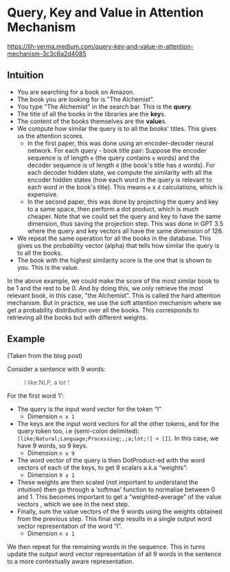# Query, Key and Value in Attention Mechanism

<https://lih-verma.medium.com/query-key-and-value-in-attention-mechanism-3c3c6a2d4085>

## Intuition

- You are searching for a book on Amazon.
- The book you are looking for is "The Alchemist".
- You type "The Alchemist" in the search bar. This is the **query**.
- The title of all the books in the libraries are the **key**s.
- The content of the books themselves are the **value**s.
- We compute how similar the query is to all the books' titles. This gives us the attention scores.
  - In the first paper, this was done using an encoder-decoder neural network. For each query - book title pair: Suppose the encoder sequence is of length `e` (the query contains `e` words) and the decoder sequence is of length `d` (the book's title has `d` words). For each decoder hidden state, we compute the similarity with all the encoder hidden states (how each word in the query is relevant to each word in the book's title). This means `e` x `d` calculations, which is expensive.
  - In the second paper, this was done by projecting the query and key to a same space, then perform a dot product, which is much cheaper. Note that we could set the query and key to have the same dimension, thus saving the projection step. This was done in GPT 3.5 where the query and key vectors all have the same dimension of 128.
- We repeat the same operation for all the books in the database. This gives us the probability vector (alpha) that tells how similar the query is to all the books.
- The book with the highest similarity score is the one that is shown to you. This is the value.

In the above example, we could make the score of the most similar book to be 1 and the rest to be 0. And by doing this, we only retrieve the most relevant book, in this case, "the Alchemist". This is called the hard attention mechanism. But in practice, we use the soft attention mechanism where we get a probability distribution over all the books. This corresponds to retrieving all the books but with different weights.

## Example

(Taken from the blog post)

Consider a sentence with 9 words:

> I like NLP, a lot !

For the first word ‘I’:

- The query is the input word vector for the token “I”
  - Dimension `n x 1`
- The keys are the input word vectors for all the other tokens, and for the query token too, i.e (semi-colon delimited): `[like;Natural;Language;Processing;,;a;lot;!] + [I]`. In this case, we have 9 words, so 9 keys.
  - Dimension `n x 9`
- The word vector of the query is then DotProduct-ed with the word vectors of each of the keys, to get 9 scalars a.k.a “weights”:
  - Dimension `9 x 1`
- These weights are then scaled (not important to understand the intuition) then go through a ‘softmax’ function to normalise between 0 and 1. This becomes important to get a “weighted-average” of the value vectors , which we see in the next step.
- Finally, sum the value vectors of the 9 words using the weights obtained from the previous step. This final step results in a single output word vector representation of the word “I”.
  - Dimension `n x 1`

We then repeat for the remaining words in the sequence. This in turns update the output word vector representation of all 9 words in the sentence to a more contextually aware representation.
